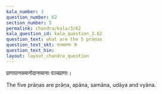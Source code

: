 ```yaml
---
kala_number: 3
question_number: 62
section_number: 5
permalink: chandra/kala/3/62
kala_question_id: kala_question_3.62
question_text: what are the 5 prāṇas
question_text_skt: पञ्चप्राणाः के
question_text_hin: 
layout: layout_chandra_question
---
```


<!-- skt-start -->
प्राणापानसमानोदानव्यानाः पञ्चप्राणाः।
<!-- skt-end -->

<!-- eng-start -->
The five prāṇas are prāṇa, apāna, samāna, udāya and vyāna. 
<!-- eng-end -->
